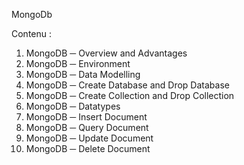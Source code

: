 MongoDb

Contenu :
1.  MongoDB ─ Overview and Advantages 
2.  MongoDB ─ Environment 
3.  MongoDB ─ Data Modelling 	 	
4.  MongoDB ─ Create Database 	 and Drop Database			 
5.  MongoDB ─ Create Collection and Drop Collection    
6.  MongoDB ─ Datatypes 
7.  MongoDB ─ Insert Document
8.  MongoDB ─ Query Document 
9.  MongoDB ─ Update Document 
10. MongoDB ─ Delete Document
